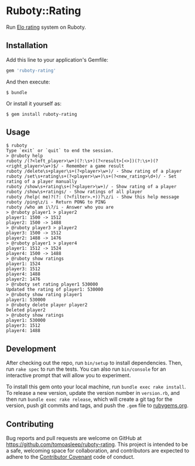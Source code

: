 # Ruboty::Rating

Run [Elo rating](https://en.wikipedia.org/wiki/Elo_rating_system) system on Ruboty.

## Installation

Add this line to your application's Gemfile:

```ruby
gem 'ruboty-rating'
```

And then execute:

    $ bundle

Or install it yourself as:

    $ gem install ruboty-rating

## Usage

```
$ ruboty
Type `exit` or `quit` to end the session.
> @ruboty help
ruboty /(?<left_player>\w+)(?:\s+)(?<result>[<>])(?:\s+)(?<right_player>\w+)$/ - Remember a game result
ruboty /delete\s+player\s+(?<player>\w+)/ - Show rating of a player
ruboty /set\s+rating\s+(?<player>\w+)\s+(?<new_rating>\d+)/ - Set rating of a player manually
ruboty /show\s+rating\s+(?<player>\w+)/ - Show rating of a player
ruboty /show\s+ratings/ - Show ratings of all player
ruboty /help( me)?(?: (?<filter>.+))?\z/i - Show this help message
ruboty /ping\z/i - Return PONG to PING
ruboty /who am i\?/i - Answer who you are
> @ruboty player1 > player2
player1: 1500 -> 1512
player2: 1500 -> 1488
> @ruboty player3 > player2
player3: 1500 -> 1512
player2: 1488 -> 1476
> @ruboty player1 > player4
player1: 1512 -> 1524
player4: 1500 -> 1488
> @ruboty show ratings
player1: 1524
player3: 1512
player4: 1488
player2: 1476
> @ruboty set rating player1 530000
Updated the rating of player1: 530000
> @ruboty show rating player1
player1: 530000
> @ruboty delete player player2
Deleted player2
> @ruboty show ratings
player1: 530000
player3: 1512
player4: 1488
```

## Development

After checking out the repo, run `bin/setup` to install dependencies. Then, run `rake spec` to run the tests. You can also run `bin/console` for an interactive prompt that will allow you to experiment.

To install this gem onto your local machine, run `bundle exec rake install`. To release a new version, update the version number in `version.rb`, and then run `bundle exec rake release`, which will create a git tag for the version, push git commits and tags, and push the `.gem` file to [rubygems.org](https://rubygems.org).

## Contributing

Bug reports and pull requests are welcome on GitHub at https://github.com/tomoasleep/ruboty-rating. This project is intended to be a safe, welcoming space for collaboration, and contributors are expected to adhere to the [Contributor Covenant](http://contributor-covenant.org) code of conduct.

